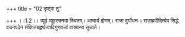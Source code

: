 +++
title = "02 दृष्ट्वा तु"

+++
।।1.2।। व्यूढं व्यूहरचनया स्थितम्। आचार्यं द्रोणम्। राजा दुर्योधनः।
राजाब्रवीदित्येव सिद्धे वचनपदेन संक्षिप्तबह्वर्थत्वादिगुणवत्त्वं
वाक्यस्य सूच्यते।  
  
